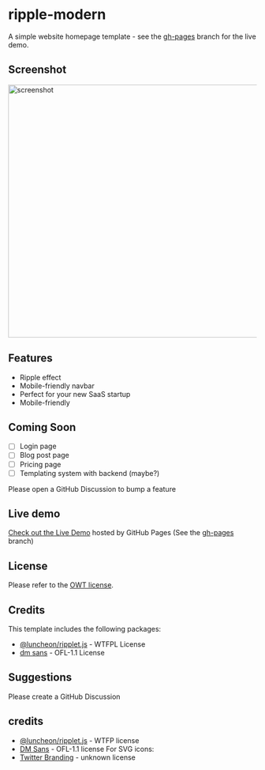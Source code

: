 # ripple-modern
A simple website homepage template - see the [gh-pages](https://github.com/owthq/ripple-modern/tree/gh-pages) branch for the live demo.
## Screenshot

<img width="512" alt="screenshot" src="https://user-images.githubusercontent.com/76186054/236087300-f2931ec9-79e2-441f-afbf-f703fd5b539a.png">

## Features
 - Ripple effect
 - Mobile-friendly navbar
 - Perfect for your new SaaS startup
 - Mobile-friendly
## Coming Soon
 - [ ] Login page
 - [ ] Blog post page
 - [ ] Pricing page
 - [ ] Templating system with backend (maybe?)

Please open a GitHub Discussion to bump a feature

## Live demo
[Check out the Live Demo](https://fakerybakery.github.io/website-template/) hosted by GitHub Pages (See the [gh-pages](https://github.com/fakerybakery/website-template/tree/gh-pages) branch)
## License
Please refer to the [OWT license](https://github.com/owthq/license).
## Credits
This template includes the following packages:

 - [@luncheon/ripplet.js](https://github.com/luncheon/ripplet.js/) - WTFPL License
 - [dm sans](https://github.com/googlefonts/dm-fonts/tree/main/Sans) - OFL-1.1 License
## Suggestions
Please create a GitHub Discussion
## credits

 - [@luncheon/ripplet.js](https://github.com/luncheon/ripplet.js/) - WTFP license
 - [DM Sans](https://github.com/googlefonts/dm-fonts/tree/main/Sans) - OFL-1.1 license
For SVG icons:
 - [Twitter Branding](https://about.twitter.com/en/who-we-are/brand-toolkit) - unknown license
